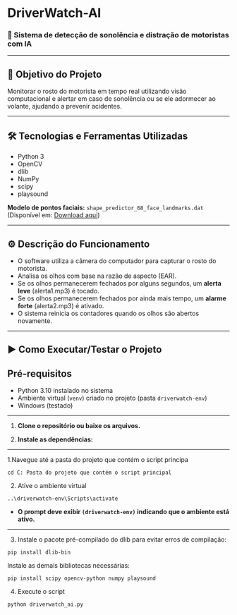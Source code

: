 # DriverWatch-AI

### 🧠 Sistema de detecção de sonolência e distração de motoristas com IA

---

## 🎯 Objetivo do Projeto

Monitorar o rosto do motorista em tempo real utilizando visão computacional e alertar em caso de sonolência ou se ele adormecer ao volante, ajudando a prevenir acidentes.

---

## 🛠️ Tecnologias e Ferramentas Utilizadas

- Python 3
- OpenCV
- dlib
- NumPy
- scipy
- playsound

**Modelo de pontos faciais:** `shape_predictor_68_face_landmarks.dat`  
(Disponível em: [Download aqui](https://github.com/AKSHAYUBHAT/TensorFace/blob/master/openface/models/dlib/shape_predictor_68_face_landmarks.dat))

---

## ⚙️ Descrição do Funcionamento

- O software utiliza a câmera do computador para capturar o rosto do motorista.
- Analisa os olhos com base na razão de aspecto (EAR).
- Se os olhos permanecerem fechados por alguns segundos, um **alerta leve** (alerta1.mp3) é tocado.
- Se os olhos permanecerem fechados por ainda mais tempo, um **alarme forte** (alerta2.mp3) é ativado.
- O sistema reinicia os contadores quando os olhos são abertos novamente.

---

## ▶️ Como Executar/Testar o Projeto
## Pré-requisitos

* Python 3.10 instalado no sistema
* Ambiente virtual (`venv`) criado no projeto (pasta `driverwatch-env`)
* Windows (testado)

---

1. **Clone o repositório ou baixe os arquivos.**

2. **Instale as dependências:**
---
1.Navegue até a pasta do projeto que contém o script principa

```
cd C: Pasta do projeto que contém o script principal
```
2. Ative o ambiente virtual
```
..\driverwatch-env\Scripts\activate
```
-  **O prompt deve exibir `(driverwatch-env)` indicando que o ambiente está ativo.**
---
3. Instale o pacote pré-compilado do dlib para evitar erros de compilação:
```
pip install dlib-bin
```
Instale as demais bibliotecas necessárias:
```
pip install scipy opencv-python numpy playsound
```
4. Execute o script
```
python driverwatch_ai.py
```


